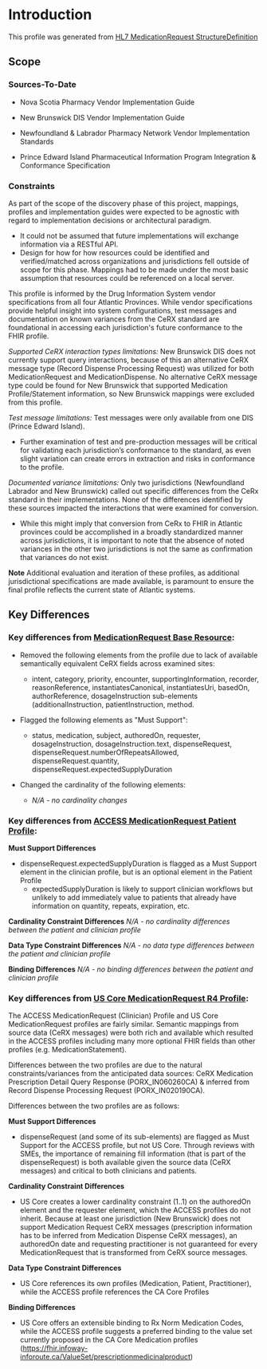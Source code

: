 # Introduction

This profile was generated from [HL7 MedicationRequest StructureDefinition](https://www.hl7.org/fhir/medicationrequest.profile.json)

## Scope


### Sources-To-Date

- Nova Scotia Pharmacy Vendor Implementation Guide

- New Brunswick DIS Vendor Implementation Guide

- Newfoundland & Labrador Pharmacy Network Vendor Implementation Standards

- Prince Edward Island Pharmaceutical Information Program Integration & Conformance Specification



### Constraints
As part of the scope of the discovery phase of this project, mappings, profiles and implementation guides were expected to be agnostic with regard to implementation decisions or architectural paradigm.
- It could not be assumed that future implementations will exchange information via a RESTful API.
- Design for how for how resources could be identified and verified/matched across organizations and jurisdictions fell outside of scope for this phase. Mappings had to be made under the most basic assumption that resources could be referenced on a local server.

This profile is informed by the Drug Information System vendor specifications from all four Atlantic Provinces. While vendor specifications provide helpful insight into system configurations, test messages and documentation on known variances from the CeRX standard are foundational in accessing each jurisdiction's future conformance to the FHIR profile.

*Supported CeRX interaction types limitations:*
New Brunswick DIS does not currently support query interactions, because of this an alternative CeRX message type (Record Dispense Processing Request) was utilized for both MedicationRequest and MedicationDispense. No alternative CeRX message type could be found for New Brunswick that supported Medication Profile/Statement information, so New Brunswick mappings were excluded from this profile.

*Test message limitations:*
Test messages were only available from one DIS (Prince Edward Island).
  - Further examination of test and pre-production messages will be critical for validating each jurisdiction’s conformance to the standard, as even slight variation can create errors in extraction and risks in conformance to the profile.

*Documented variance limitations:*
Only two jurisdictions (Newfoundland Labrador and New Brunswick) called out specific differences from the CeRx standard in their implementations. None of the differences identified by these sources impacted the interactions that were examined for conversion.
 - While this might imply that conversion from CeRx to FHIR in Atlantic provinces could be accomplished in a broadly standardized manner across jurisdictions, it is important to note that the absence of noted variances in the other two jurisdictions is not the same as confirmation that variances do not exist.

**Note**
Additional evaluation and iteration of these profiles, as additional jurisdictional specifications are made available, is paramount to ensure the final profile reflects the current state of Atlantic systems.


## Key Differences
### **Key differences from [MedicationRequest Base Resource](https://www.hl7.org/fhir/medicationrequest.html):**

- Removed the following elements from the profile due to lack of available semantically equivalent CeRX fields across examined sites:
  - intent, category, priority, encounter, supportingInformation, recorder, reasonReference, instantiatesCanonical, instantiatesUri, basedOn, authorReference, dosageInstruction sub-elements (additionalInstruction, patientInstruction, method.

- Flagged the following elements as "Must Support":
  - status, medication, subject, authoredOn, requester, dosageInstruction, dosageInstruction.text, dispenseRequest, dispenseRequest.numberOfRepeatsAllowed, dispenseRequest.quantity, dispenseRequest.expectedSupplyDuration 

- Changed the cardinality of the following elements:
  - *N/A - no cardinality changes*

### **Key differences from [ACCESS MedicationRequest Patient Profile](http://infoway-inforoute.ca/fhir/StructureDefinition/access-medicationrequest-pat):**

**Must Support Differences**
- dispenseRequest.expectedSupplyDuration is flagged as a Must Support element in the clinician profile, but is an optional element in the Patient Profile
  - expectedSupplyDuration is likely to support clinician workflows but unlikely to add immediately value to patients that already have information on quantity, repeats, expiration, etc.

**Cardinality Constraint Differences**
*N/A - no cardinality differences between the patient and clinician profile*

**Data Type Constraint Differences**
*N/A - no data type differences between the patient and clinician profile*

**Binding Differences**
*N/A - no binding differences between the patient and clinician profile*

### **Key differences from [US Core MedicationRequest R4 Profile](http://build.fhir.org/ig/HL7/US-Core-R4/StructureDefinition-us-core-medicationrequest.html):**


The ACCESS MedicationRequest (Clinician) Profile and US Core MedicationRequest profiles are fairly similar. Semantic mappings from source data (CeRX messages) were both rich and available which resulted in the ACCESS profiles including many more optional FHIR fields than other profiles (e.g. MedicationStatement).

Differences between the two profiles are due to the natural constraints/variances from the anticipated data sources: CeRX Medication Prescription Detail Query Response (PORX_IN060260CA) & inferred from Record Dispense Processing Request (PORX_IN020190CA).

Differences between the two profiles are as follows:

**Must Support Differences**
- dispenseRequest (and some of its sub-elements) are flagged as Must Support for the ACCESS profile, but not US Core. Through reviews with SMEs, the importance of remaining fill information (that is part of the dispenseRequest) is both available given the source data (CeRX messages) and critical to both clinicians and patients.

**Cardinality Constraint Differences**
- US Core creates a lower cardinality constraint (1..1) on the authoredOn element and the requester element, which the ACCESS profiles do not inherit. Because at least one jurisdiction (New Brunswick) does not support Medication Request CeRX messages (prescription information has to be inferred from Medication Dispense CeRX messages), an authoredOn date and requesting practitioner is not guaranteed for every MedicationRequest that is transformed from CeRX source messages.

**Data Type Constraint Differences**
- US Core references its own profiles (Medication, Patient, Practitioner), while the ACCESS profile references the CA Core Profiles

**Binding Differences**
- US Core offers an extensible binding to Rx Norm Medication Codes, while the ACCESS profile suggests a preferred binding to the value set currently proposed in the CA Core Medication profiles (https://fhir.infoway-inforoute.ca/ValueSet/prescriptionmedicinalproduct)

